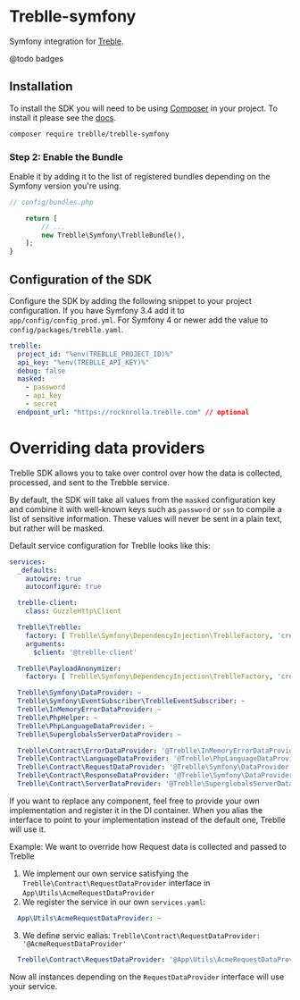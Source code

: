 # Treblle-symfony

Symfony integration for [Treble](https://treblle.com/).

@todo badges

## Installation

To install the SDK you will need to be using [Composer]([https://getcomposer.org/)
in your project. To install it please see the [docs](https://getcomposer.org/download/).

```bash
composer require treblle/treblle-symfony
```

### Step 2: Enable the Bundle

Enable it by adding it to the list of registered bundles depending on the Symfony version you're using.

```php
// config/bundles.php

    return [
        // ...
        new Treblle\Symfony\TreblleBundle(),
    ];
}
```

## Configuration of the SDK

Configure the SDK by adding the following snippet to your project configuration. If you have Symfony 3.4 add it
to ``app/config/config_prod.yml``. For Symfony 4 or newer add the value to `config/packages/treblle.yaml`.

```yaml
treblle:
  project_id: "%env(TREBLLE_PROJECT_ID)%"
  api_key: "%env(TREBLLE_API_KEY)%"
  debug: false
  masked:
    - password
    - api_key
    - secret
  endpoint_url: "https://rocknrolla.treblle.com" // optional
```

# Overriding data providers

Treblle SDK allows you to take over control over how the data is collected, processed, and sent to the Trebble service.

By default, the SDK will take all values from the `masked` configuration key and combine it with well-known keys such as
`password` or `ssn` to compile a list of sensitive information. These values will never be sent in a plain text, but
rather will be masked.

Default service configuration for Treblle looks like this:

```yaml
services:
  _defaults:
    autowire: true
    autoconfigure: true

  treblle-client:
    class: GuzzleHttp\Client

  Treblle\Treblle:
    factory: [ Treblle\Symfony\DependencyInjection\TreblleFactory, 'createTreblle' ]
    arguments:
      $client: '@treblle-client'

  Treblle\PayloadAnonymizer:
    factory: [ Treblle\Symfony\DependencyInjection\TreblleFactory, 'createAnonymizer' ]

  Treblle\Symfony\DataProvider: ~
  Treblle\Symfony\EventSubscriber\TreblleEventSubscriber: ~
  Treblle\InMemoryErrorDataProvider: ~
  Treblle\PhpHelper: ~
  Treblle\PhpLanguageDataProvider: ~
  Treblle\SuperglobalsServerDataProvider: ~

  Treblle\Contract\ErrorDataProvider: '@Treblle\InMemoryErrorDataProvider'
  Treblle\Contract\LanguageDataProvider: '@Treblle\PhpLanguageDataProvider'
  Treblle\Contract\RequestDataProvider: '@Treblle\Symfony\DataProvider'
  Treblle\Contract\ResponseDataProvider: '@Treblle\Symfony\DataProvider'
  Treblle\Contract\ServerDataProvider: '@Treblle\SuperglobalsServerDataProvider'
```

If you want to replace any component, feel free to provide your own implementation and register it in the DI container.
When you alias the interface to point to your implementation instead of the default one, Treblle will use it.

Example: We want to override how Request data is collected and passed to Treblle

1. We implement our own service satisfying the `Treblle\Contract\RequestDataProvider` interface in `App\Utils\AcmeRequestDataProvider`
2. We register the service in our own `services.yaml`:
```yaml
  App\Utils\AcmeRequestDataProvider: ~
```

3. We define servic ealias: `Treblle\Contract\RequestDataProvider: '@AcmeRequestDataProvider'`
```yaml
  Treblle\Contract\RequestDataProvider: '@App\Utils\AcmeRequestDataProvider'
```

Now all instances depending on the `RequestDataProvider` interface will use your service.

